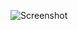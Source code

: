 ![Screenshot](https://raw.githubusercontent.com/Cryakl/Ultimate-RAT-Collection/refs/heads/main/YuriRat/Screenshot.png)
